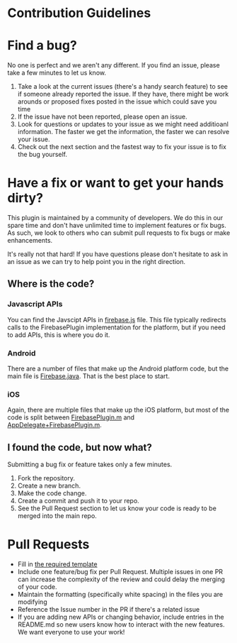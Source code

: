 # Contribution Guidelines

# Find a bug?

No one is perfect and we aren't any different.  If you find an issue, please take a few minutes to let us know.  

1. Take a look at the current issues (there's a handy search feature) to see if someone already reported the issue.  If they have, there might be work arounds or proposed fixes posted in the issue which could save you time
2. If the issue have not been reported, please open an issue.
3. Look for questions or updates to your issue as we might need additioanl information.  The faster we get the information, the faster we can resolve your issue.
4. Check out the next section and the fastest way to fix your issue is to fix the bug yourself.

# Have a fix or want to get your hands dirty?

This plugin is maintained by a community of developers.  We do this in our spare time and don't have unlimited time to implement features or fix bugs.  As such, we look to others who can submit pull requests to fix bugs or make enhancements.

It's really not that hard!  If you have questions please don't hesitate to ask in an issue as we can try to help point you in the right direction. 

## Where is the code?

### Javascript APIs

You can find the Javscipt APIs in [firebase.js](www/firebase.js) file. This file typically redirects calls to the FirebasePlugin implementation for the platform, but if you need to add APIs, this is where you do it.

### Android

There are a number of files that make up the Android platform code, but the main file is [Firebase.java](src/android/FirebasePlugin.java).  That is the best place to start.

### iOS

Again, there are multiple files that make up the iOS platform, but most of the code is split between [FirebasePlugin.m](src/ios/FirebasePlugin.m) and [AppDelegate+FirebasePlugin.m](src/ios/AppDelegate+FirebasePlugin.m).

## I found the code, but now what?

Submitting a bug fix or feature takes only a few minutes.

1. Fork the repository.
2. Create a new branch.
3. Make the code change.
4. Create a commit and push it to your repo.
5. See the Pull Request section to let us know your code is ready to be merged into the main repo.

# Pull Requests

* Fill in [the required template](PULL_REQUEST_TEMPLATE.md)
* Include one feature/bug fix per Pull Request.  Multiple issues in one PR can increase the complexity of the review and could delay the merging of your code.
* Maintain the formatting (specifically white spacing) in the files you are modifying
* Reference the Issue number in the PR if there's a related issue
* If you are adding new APIs or changing behavior, include entries in the README.md so new users know how to interact with the new features.  We want everyone to use your work!